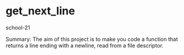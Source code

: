 # get_next_line
school-21

Summary: The aim of this project is to make you code a function that returns a line
ending with a newline, read from a file descriptor.
